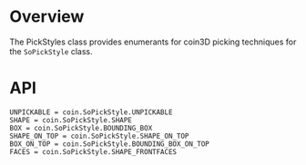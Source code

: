 # Overview

The PickStyles class provides enumerants for coin3D picking techniques for the `SoPickStyle` class.

# API

    UNPICKABLE = coin.SoPickStyle.UNPICKABLE
    SHAPE = coin.SoPickStyle.SHAPE
    BOX = coin.SoPickStyle.BOUNDING_BOX
    SHAPE_ON_TOP = coin.SoPickStyle.SHAPE_ON_TOP
    BOX_ON_TOP = coin.SoPickStyle.BOUNDING_BOX_ON_TOP
    FACES = coin.SoPickStyle.SHAPE_FRONTFACES